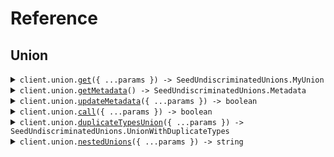 # Reference

## Union

<details><summary><code>client.union.<a href="/src/api/resources/union/client/Client.ts">get</a>({ ...params }) -> SeedUndiscriminatedUnions.MyUnion</code></summary>
<dl>
<dd>

#### 🔌 Usage

<dl>
<dd>

<dl>
<dd>

```typescript
await client.union.get("string");
```

</dd>
</dl>
</dd>
</dl>

#### ⚙️ Parameters

<dl>
<dd>

<dl>
<dd>

**request:** `SeedUndiscriminatedUnions.MyUnion`

</dd>
</dl>

<dl>
<dd>

**requestOptions:** `Union.RequestOptions`

</dd>
</dl>
</dd>
</dl>

</dd>
</dl>
</details>

<details><summary><code>client.union.<a href="/src/api/resources/union/client/Client.ts">getMetadata</a>() -> SeedUndiscriminatedUnions.Metadata</code></summary>
<dl>
<dd>

#### 🔌 Usage

<dl>
<dd>

<dl>
<dd>

```typescript
await client.union.getMetadata();
```

</dd>
</dl>
</dd>
</dl>

#### ⚙️ Parameters

<dl>
<dd>

<dl>
<dd>

**requestOptions:** `Union.RequestOptions`

</dd>
</dl>
</dd>
</dl>

</dd>
</dl>
</details>

<details><summary><code>client.union.<a href="/src/api/resources/union/client/Client.ts">updateMetadata</a>({ ...params }) -> boolean</code></summary>
<dl>
<dd>

#### 🔌 Usage

<dl>
<dd>

<dl>
<dd>

```typescript
await client.union.updateMetadata({
    string: {
        key: "value",
    },
});
```

</dd>
</dl>
</dd>
</dl>

#### ⚙️ Parameters

<dl>
<dd>

<dl>
<dd>

**request:** `SeedUndiscriminatedUnions.MetadataUnion`

</dd>
</dl>

<dl>
<dd>

**requestOptions:** `Union.RequestOptions`

</dd>
</dl>
</dd>
</dl>

</dd>
</dl>
</details>

<details><summary><code>client.union.<a href="/src/api/resources/union/client/Client.ts">call</a>({ ...params }) -> boolean</code></summary>
<dl>
<dd>

#### 🔌 Usage

<dl>
<dd>

<dl>
<dd>

```typescript
await client.union.call({
    union: {
        union: {
            key: "value",
        },
    },
});
```

</dd>
</dl>
</dd>
</dl>

#### ⚙️ Parameters

<dl>
<dd>

<dl>
<dd>

**request:** `SeedUndiscriminatedUnions.Request`

</dd>
</dl>

<dl>
<dd>

**requestOptions:** `Union.RequestOptions`

</dd>
</dl>
</dd>
</dl>

</dd>
</dl>
</details>

<details><summary><code>client.union.<a href="/src/api/resources/union/client/Client.ts">duplicateTypesUnion</a>({ ...params }) -> SeedUndiscriminatedUnions.UnionWithDuplicateTypes</code></summary>
<dl>
<dd>

#### 🔌 Usage

<dl>
<dd>

<dl>
<dd>

```typescript
await client.union.duplicateTypesUnion("string");
```

</dd>
</dl>
</dd>
</dl>

#### ⚙️ Parameters

<dl>
<dd>

<dl>
<dd>

**request:** `SeedUndiscriminatedUnions.UnionWithDuplicateTypes`

</dd>
</dl>

<dl>
<dd>

**requestOptions:** `Union.RequestOptions`

</dd>
</dl>
</dd>
</dl>

</dd>
</dl>
</details>

<details><summary><code>client.union.<a href="/src/api/resources/union/client/Client.ts">nestedUnions</a>({ ...params }) -> string</code></summary>
<dl>
<dd>

#### 🔌 Usage

<dl>
<dd>

<dl>
<dd>

```typescript
await client.union.nestedUnions("string");
```

</dd>
</dl>
</dd>
</dl>

#### ⚙️ Parameters

<dl>
<dd>

<dl>
<dd>

**request:** `SeedUndiscriminatedUnions.NestedUnionRoot`

</dd>
</dl>

<dl>
<dd>

**requestOptions:** `Union.RequestOptions`

</dd>
</dl>
</dd>
</dl>

</dd>
</dl>
</details>
